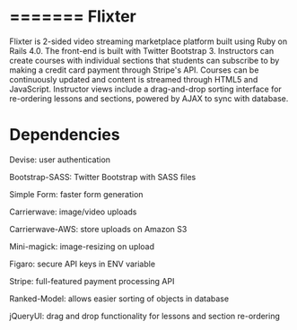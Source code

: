 =======
Flixter
=======

Flixter is 2-sided video streaming marketplace platform built using Ruby on Rails 4.0. The front-end is built with Twitter Bootstrap 3. Instructors can create courses with individual sections that students can subscribe to by making a credit card payment through Stripe's API.  Courses can be continuously updated and content is streamed through HTML5 and JavaScript.  Instructor views include a drag-and-drop sorting interface for re-ordering lessons and sections, powered by AJAX to sync with database.

Dependencies
============

Devise: user authentication

Bootstrap-SASS:  Twitter Bootstrap with SASS files

Simple Form: faster form generation

Carrierwave: image/video uploads

Carrierwave-AWS: store uploads on Amazon S3

Mini-magick: image-resizing on upload

Figaro: secure API keys in ENV variable

Stripe: full-featured payment processing API

Ranked-Model: allows easier sorting of objects in database

jQueryUI: drag and drop functionality for lessons and section re-ordering
